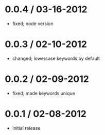 
0.0.4 / 03-16-2012
==================

  * fixed; node version

0.0.3 / 02-10-2012
==================

  * changed; lowercase keywords by default

0.0.2 / 02-09-2012
==================

  * fixed; made keywords unique

0.0.1 / 02-08-2012
==================

  * initial release
